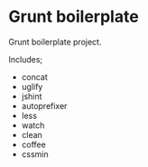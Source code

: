 # Grunt boilerplate

Grunt boilerplate project.

Includes;
* concat
* uglify
* jshint
* autoprefixer
* less
* watch
* clean
* coffee
* cssmin
